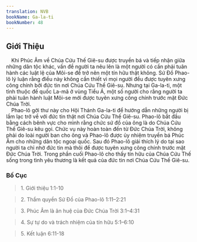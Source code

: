 ```yaml
---
translation: NVB
bookName: Ga-la-ti 
bookNumber: 48
---
```


<div class="title"><h2>Giới Thiệu </h2></div> Khi Phúc Âm về Chúa Cứu Thế Giê-su được truyền bá và tiếp nhận giữa những dân tộc khác, vấn đề người ta nêu lên là một người có cần phải tuân hành các luật lệ của Môi-se để trở nên một tín hữu thật không. Sứ Đồ Phao-lô lý luận rằng điều này không cần thiết vì mọi người đều được tuyên xưng công chính bởi đức tin nơi Chúa Cứu Thế Giê-su. Nhưng tại Ga-la-ti, một tỉnh thuộc đế quốc La-mã ở vùng Tiểu Á, một số người cho rằng người ta phải tuân hành luật Môi-se mới được tuyên xưng công chính trước mặt Đức Chúa Trời. <br/> Phao-lô gởi thư này cho Hội Thánh Ga-la-ti để hướng dẫn những người bị lầm lạc trở về với đức tin thật nơi Chúa Cứu Thế Giê-su. Phao-lô bắt đầu bằng cách bênh vực cho mình rằng chức sứ đồ của ông là do Chúa Cứu Thế Giê-su kêu gọi. Chức vụ này hoàn toàn đến từ Đức Chúa Trời, không phải do loài người ban cho ông và Phao-lô được ủy nhiệm truyền bá Phúc Âm cho những dân tộc ngoại quốc. Sau đó Phao-lô giải thích lý do tại sao người ta chỉ nhờ đức tin mà thôi để được tuyên xưng công chính trước mặt Đức Chúa Trời. Trong phần cuối Phao-lô cho thấy tín hữu của Chúa Cứu Thế sống trong tình yêu thương là kết quả của đức tin nơi Chúa Cứu Thế Giê-su. <br/><div class="title"><h3>Bố Cục </h3></div><blockquote>1. Giới thiệu 1:1-10</blockquote><blockquote>2. Thẩm quyền Sứ Đồ của Phao-lô 1:11–2:21</blockquote><blockquote>3. Phúc Âm là ân huệ của Đức Chúa Trời 3:1–4:31</blockquote><blockquote>4. Sự tự do và trách nhiệm của tín hữu 5:1–6:10</blockquote><blockquote>5. Kết luận 6:11-18</blockquote>
